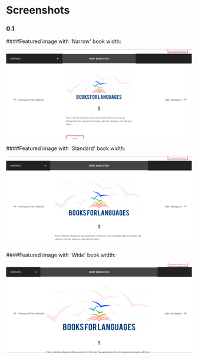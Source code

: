 # Screenshots
### 0.1

####Featured image with 'Narrow' book width:

![Featured image with 'Narrow' book width](Screenshot_narrow.png)

####Featured image with 'Standard' book width:

![Featured image with 'Standard' book width](Screenshot_standard.png)

####Featured image with 'Wide' book width:

![Featured image with 'Wide' book width](Screenshot_wide.png)